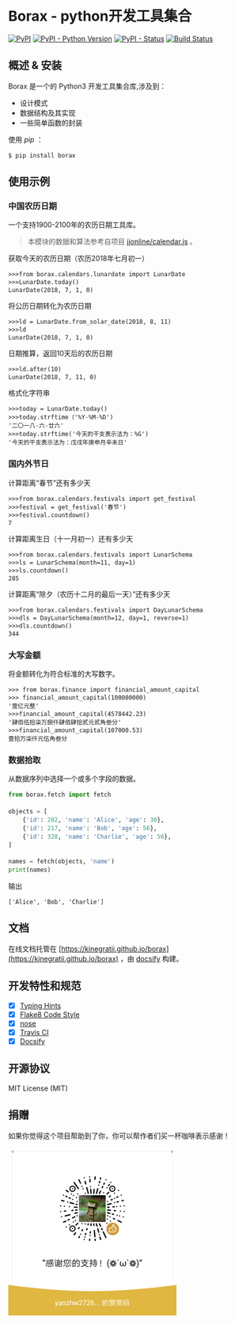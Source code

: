 # Borax - python开发工具集合


[![PyPI](https://img.shields.io/pypi/v/borax.svg)](https://pypi.org/project/borax) 
[![PyPI - Python Version](https://img.shields.io/pypi/pyversions/borax.svg)](https://pypi.org/project/borax)
[![PyPI - Status](https://img.shields.io/pypi/status/borax.svg)](https://github.com/kinegratii/borax)
[![Build Status](https://travis-ci.org/kinegratii/borax.svg?branch=master)](https://travis-ci.org/kinegratii/borax)



## 概述 & 安装

Borax 是一个的 Python3 开发工具集合库,涉及到：

 - 设计模式
 - 数据结构及其实现
 - 一些简单函数的封装

使用 *pip* ：

```shell
$ pip install borax
```

## 使用示例

### 中国农历日期

一个支持1900-2100年的农历日期工具库。

> 本模块的数据和算法参考自项目 [jjonline/calendar.js](https://github.com/jjonline/calendar.js) 。

获取今天的农历日期（农历2018年七月初一）

```
>>>from borax.calendars.lunardate import LunarDate
>>>LunarDate.today()
LunarDate(2018, 7, 1, 0)
```

将公历日期转化为农历日期

```
>>>ld = LunarDate.from_solar_date(2018, 8, 11)
>>>ld
LunarDate(2018, 7, 1, 0)
```

日期推算，返回10天后的农历日期

```
>>>ld.after(10)
LunarDate(2018, 7, 11, 0)
```

格式化字符串

```
>>>today = LunarDate.today()
>>>today.strftime（'%Y-%M-%D')
'二〇一八-六-廿六'
>>>today.strftime('今天的干支表示法为：%G')
'今天的干支表示法为：戊戌年庚申月辛未日'
```

### 国内外节日

计算距离“春节”还有多少天

```
>>>from borax.calendars.festivals import get_festival
>>>festival = get_festival('春节')
>>>festival.countdown()
7
```

计算距离生日（十一月初一）还有多少天

```
>>>from borax.calendars.festivals import LunarSchema
>>>ls = LunarSchema(month=11, day=1)
>>>ls.countdown()
285
```

计算距离“除夕（农历十二月的最后一天）”还有多少天
```
>>>from borax.calendars.festivals import DayLunarSchema
>>>dls = DayLunarSchema(month=12, day=1, reverse=1)
>>>dls.countdown()
344
```

### 大写金额

将金额转化为符合标准的大写数字。

```
>>> from borax.finance import financial_amount_capital
>>> financial_amount_capital(100000000)
'壹亿元整'
>>>financial_amount_capital(4578442.23)
'肆佰伍拾柒万捌仟肆佰肆拾贰元贰角叁分'
>>>financial_amount_capital(107000.53)
壹拾万柒仟元伍角叁分
```

### 数据拾取

从数据序列中选择一个或多个字段的数据。

```python
from borax.fetch import fetch

objects = [
    {'id': 282, 'name': 'Alice', 'age': 30},
    {'id': 217, 'name': 'Bob', 'age': 56},
    {'id': 328, 'name': 'Charlie', 'age': 56},
]

names = fetch(objects, 'name')
print(names)
```

输出

```
['Alice', 'Bob', 'Charlie']
```

## 文档

在线文档托管在 [https://kinegratii.github.io/borax](https://kinegratii.github.io/borax) ，由 [docsify](https://docsify.js.org/) 构建。

## 开发特性和规范

- [x] [Typing Hints](https://www.python.org/dev/peps/pep-0484/)
- [x] [Flake8 Code Style](http://flake8.pycqa.org/en/latest/)
- [x] [nose](https://pypi.org/project/nose/)
- [x] [Travis CI](https://travis-ci.org)
- [x] [Docsify](https://docsify.js.org)

## 开源协议

MIT License (MIT)

## 捐赠

如果你觉得这个项目帮助到了你，你可以帮作者们买一杯咖啡表示感谢！

![donation-wechat](docs/images/donation-wechat.png)

